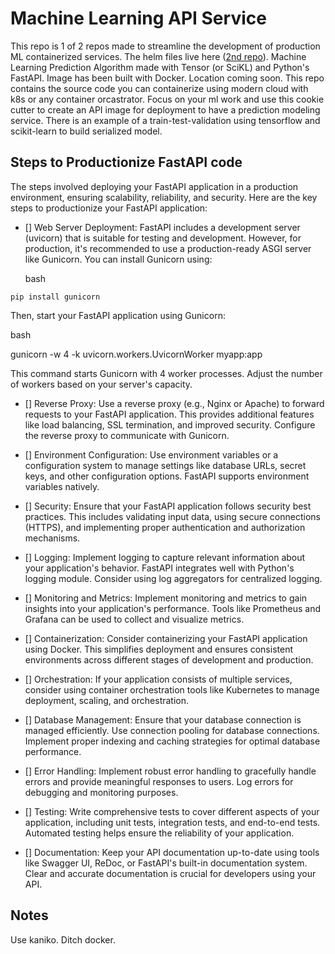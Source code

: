 # Machine Learning API Service 

This repo is 1 of 2 repos made to streamline the development of production ML containerized services. The helm files live here ([2nd repo](https://github.com/degrasse-python/ml-service)). Machine Learning Prediction Algorithm made with Tensor (or SciKL) and Python's FastAPI. Image has been built with Docker. Location coming soon.
This repo contains the source code you can containerize using modern cloud with k8s or any container orcastrator. 
Focus on your ml work and use this cookie cutter to create an API image for deployment to have a prediction modeling service.
There is an example of a train-test-validation using tensorflow and scikit-learn to build serialized model. 


## Steps to Productionize FastAPI code

The steps involved deploying your FastAPI application in a production environment, ensuring scalability, reliability, and security. Here are the key steps to productionize your FastAPI application:

- [] Web Server Deployment:
    FastAPI includes a development server (uvicorn) that is suitable for testing and development. However, for production, it's recommended to use a production-ready ASGI server like Gunicorn. You can install Gunicorn using:

    bash

`pip install gunicorn`

Then, start your FastAPI application using Gunicorn:

bash

gunicorn -w 4 -k uvicorn.workers.UvicornWorker myapp:app

This command starts Gunicorn with 4 worker processes. Adjust the number of workers based on your server's capacity.

- [] Reverse Proxy:
Use a reverse proxy (e.g., Nginx or Apache) to forward requests to your FastAPI application. This provides additional features like load balancing, SSL termination, and improved security. Configure the reverse proxy to communicate with Gunicorn.

- [] Environment Configuration:
Use environment variables or a configuration system to manage settings like database URLs, secret keys, and other configuration options. FastAPI supports environment variables natively.

- [] Security:
Ensure that your FastAPI application follows security best practices. This includes validating input data, using secure connections (HTTPS), and implementing proper authentication and authorization mechanisms.

- [] Logging:
Implement logging to capture relevant information about your application's behavior. FastAPI integrates well with Python's logging module. Consider using log aggregators for centralized logging.

- [] Monitoring and Metrics:
Implement monitoring and metrics to gain insights into your application's performance. Tools like Prometheus and Grafana can be used to collect and visualize metrics.

- [] Containerization:
Consider containerizing your FastAPI application using Docker. This simplifies deployment and ensures consistent environments across different stages of development and production.

- [] Orchestration:
If your application consists of multiple services, consider using container orchestration tools like Kubernetes to manage deployment, scaling, and orchestration.

- [] Database Management:
Ensure that your database connection is managed efficiently. Use connection pooling for database connections. Implement proper indexing and caching strategies for optimal database performance.

- [] Error Handling:
Implement robust error handling to gracefully handle errors and provide meaningful responses to users. Log errors for debugging and monitoring purposes.

- [] Testing:
Write comprehensive tests to cover different aspects of your application, including unit tests, integration tests, and end-to-end tests. Automated testing helps ensure the reliability of your application.

- [] Documentation:
Keep your API documentation up-to-date using tools like Swagger UI, ReDoc, or FastAPI's built-in documentation system. Clear and accurate documentation is crucial for developers using your API.

## Notes
Use kaniko. Ditch docker.